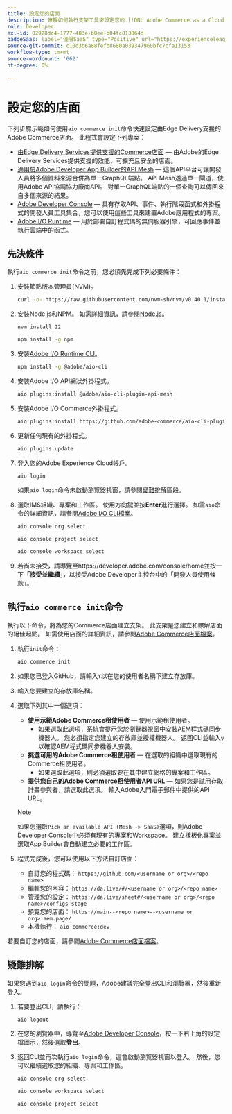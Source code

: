 ```yaml
---
title: 設定您的店面
description: 瞭解如何執行支架工具來設定您的 [!DNL Adobe Commerce as a Cloud Service] 店面。
role: Developer
exl-id: 02928dc4-1777-483e-b0ee-b04fc813864d
badgeSaas: label="僅限SaaS" type="Positive" url="https://experienceleague.adobe.com/en/docs/commerce/user-guides/product-solutions" tooltip="僅適用於Adobe Commerce as a Cloud Service和Adobe Commerce Optimizer專案(Adobe管理的SaaS基礎結構)。"
source-git-commit: c10d3b6a88fefb8680a039347960bfc7cfa13153
workflow-type: tm+mt
source-wordcount: '662'
ht-degree: 0%

---
```


# 設定您的店面

下列步驟示範如何使用`aio commerce init`命令快速設定由Edge Delivery支援的Adobe Commerce店面。 此程式會設定下列專案：

* [由Edge Delivery Services提供支援的Commerce店面](https://experienceleague.adobe.com/developer/commerce/storefront/get-started/) — 由Adobe的Edge Delivery Services提供支援的效能、可擴充且安全的店面。
* [適用於Adobe Developer App Builder的API Mesh](https://developer.adobe.com/graphql-mesh-gateway/mesh/) — 這個API平台可讓開發人員將多個資料來源合併為單一GraphQL端點。 API Mesh透過單一閘道，使用Adobe API協調協力廠商API。 對單一GraphQL端點的一個查詢可以傳回來自多個來源的結果。
* [Adobe Developer Console](https://developer.adobe.com/developer-console/docs/guides/) — 具有存取API、事件、執行階段函式和外掛程式的開發人員工具集合，您可以使用這些工具來建置Adobe應用程式的專案。
* [Adobe I/O Runtime](https://developer.adobe.com/runtime/docs/) — 用於部署自訂程式碼的無伺服器引擎，可回應事件並執行雲端中的函式。

## 先決條件

執行`aio commerce init`命令之前，您必須先完成下列必要條件：

1. 安裝節點版本管理員(NVM)。

   ```bash
   curl -o- https://raw.githubusercontent.com/nvm-sh/nvm/v0.40.1/install.sh | bash
   ```

1. 安裝Node.js和NPM。 如需詳細資訊，請參閱[Node.js](https://nodejs.org/en/)。

   ```bash
   nvm install 22
   ```

   ```bash
   npm install -g npm
   ```

1. 安裝[Adobe I/O Runtime CLI](https://developer.adobe.com/runtime/docs/guides/tools/cli_install/)。

   ```bash
   npm install -g @adobe/aio-cli
   ```

1. 安裝Adobe I/O API網狀外掛程式。

   ```bash
   aio plugins:install @adobe/aio-cli-plugin-api-mesh
   ```

1. 安裝Adobe I/O Commerce外掛程式。

   ```bash
   aio plugins:install https://github.com/adobe-commerce/aio-cli-plugin-commerce
   ```

1. 更新任何現有的外掛程式。

   ```bash
   aio plugins:update
   ```

1. 登入您的Adobe Experience Cloud帳戶。

   ```bash
   aio login
   ```

   如果`aio login`命令未啟動瀏覽器視窗，請參閱[疑難排解](#troubleshooting)區段。

1. 選取IMS組織、專案和工作區。 使用方向鍵並按&#x200B;**Enter**&#x200B;進行選擇。 如需`aio`命令的詳細資訊，請參閱[Adobe I/O CLI檔案](https://github.com/adobe/aio-cli-plugin-console?tab=readme-ov-file#commands)。

   ```bash
   aio console org select
   ```

   ```bash
   aio console project select
   ```

   ```bash
   aio console workspace select
   ```

1. 若尚未接受，請導覽至https://developer.adobe.com/console/home並按一下&#x200B;**「接受並繼續**」，以接受Adobe Developer主控台中的「開發人員使用條款」。

## 執行`aio commerce init`命令

執行以下命令，將為您的Commerce店面建立支架。 此支架是您建立和瞭解店面的絕佳起點。 如需使用店面的詳細資訊，請參閱[Adobe Commerce店面檔案](https://experienceleague.adobe.com/developer/commerce/storefront/)。


1. 執行`init`命令：

   ```bash
   aio commerce init
   ```

1. 如果您已登入GitHub，請輸入`Y`以在您的使用者名稱下建立存放庫。

1. 輸入您要建立的存放庫名稱。

1. 選取下列其中一個選項：

   * **使用示範Adobe Commerce租使用者** — 使用示範租使用者。
      * 如果選取此選項，系統會提示您於瀏覽器視窗中安裝AEM程式碼同步機器人。 您必須指定您建立的存放庫並授權機器人。 返回CLI並輸入`y`以確認AEM程式碼同步機器人安裝。
   * **挑選可用的Adobe Commerce租使用者** — 在選取的組織中選取現有的Commerce租使用者。
      * 如果選取此選項，則必須選取要在其中建立網格的專案和工作區。
   * **提供您自己的Adobe Commerce租使用者API URL** — 如果您是試用存取計畫參與者，請選取此選項。 輸入Adobe入門電子郵件中提供的API URL。

   >[!NOTE]
   >
   >如果您選取`Pick an available API (Mesh -> SaaS)`選項，則Adobe Developer Console中必須有現有的專案和Workspace。 [建立樣板化專案](https://developer.adobe.com/developer-console/docs/guides/projects/projects-template/)並選取App Builder會自動建立必要的工作區。

1. 程式完成後，您可以使用以下方法自訂店面：

   * 自訂您的程式碼： `https://github.com/<username or org>/<repo name>`
   * 編輯您的內容： `https://da.live/#/<username or org>/<repo name>`
   * 管理您的設定： `https://da.live/sheet#/<username or org>/<repo name>/configs-stage`
   * 預覽您的店面： `https://main--<repo name>--<username or org>.aem.page/`
   * 本機執行： `aio commerce:dev`

若要自訂您的店面，請參閱[Adobe Commerce店面檔案](https://experienceleague.adobe.com/developer/commerce/storefront/)。

## 疑難排解

如果您遇到`aio login`命令的問題，Adobe建議完全登出CLI和瀏覽器，然後重新登入。

1. 若要登出CLI，請執行：

   ```bash
   aio logout
   ```

1. 在您的瀏覽器中，導覽至[Adobe Developer Console](https://developer.adobe.com/console)，按一下右上角的設定檔圖示，然後選取&#x200B;**登出**。

1. 返回CLI並再次執行`aio login`命令，這會啟動瀏覽器視窗以登入。 然後，您可以繼續選取您的組織、專案和工作區。

   ```bash
   aio console org select
   ```

   ```bash
   aio console workspace select
   ```

   ```bash
   aio console project select
   ```
